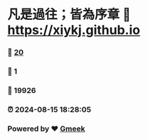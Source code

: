 # 凡是過往；皆為序章 :link: https://xiykj.github.io 
### :page_facing_up: [20](https://xiykj.github.io/tag.html) 
### :speech_balloon: 1 
### :hibiscus: 19926 
### :alarm_clock: 2024-08-15 18:28:05 
### Powered by :heart: [Gmeek](https://github.com/Meekdai/Gmeek)
